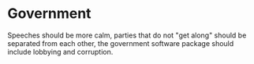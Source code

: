 # Government
 Speeches should be more calm, parties that do not "get along" should be separated from each other, the government software package should include lobbying and corruption.
